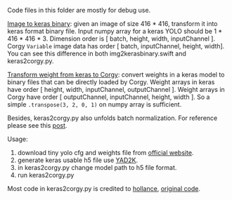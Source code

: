 Code files in this folder are mostly for debug use.

[Image to keras binary](/img2kerasbinary.swift): given an image of size 416 * 416, transform it into keras format binary file. Input numpy array for a keras YOLO should be 1 * 416 * 416 * 3. Dimension order is [ batch, height, width, inputChannel ]. Corgy `Variable` image data has order [ batch, inputChannel, height, width]. You can see this difference in both img2kerasbinary.swift and keras2corgy.py.

[Transform weight from keras to Corgy](/keras2corgy.py): convert weights in a keras model to binary files that can be directly loaded by Corgy. Weight arrays in keras have order [ height, width, inputChannel, outputChannel ]. Weight arrays in Corgy have order [ outputChannel, inputChannel, height, width ]. So a simple `.transpose(3, 2, 0, 1)` on numpy array is sufficient.

Besides, keras2corgy.py also unfolds batch normalization. For reference please see this [post](http://machinethink.net/blog/object-detection-with-yolo/).

Usage:

1. download tiny yolo cfg and weights file from [official website](https://pjreddie.com/darknet/yolo/).
2. generate keras usable h5 file use [YAD2K](https://github.com/allanzelener/YAD2K).
3. in keras2corgy.py change model path to h5 file format.
4. run keras2corgy.py

Most code in keras2corgy.py is credited to [hollance](https://github.com/hollance), [original code](https://github.com/hollance/Forge/blob/master/Examples/YOLO/yolo2metal.py).
